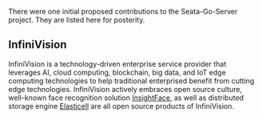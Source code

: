 There were one initial proposed contributions to the Seata-Go-Server project. They are listed here for posterity.

## InfiniVision
InfiniVision is a technology-driven enterprise service provider that leverages AI, cloud computing, blockchain, big data, and IoT edge computing technologies to help traditional enterprised benefit from cutting edge technologies. InfiniVision actively embraces open source culture, well-known face recognition solution [InsightFace](https://github.com/deepinsight/insightface), as well as distributed storage engine [Elasticell](https://github.com/deepfabric/elasticell) are all open source products of InfiniVision.
